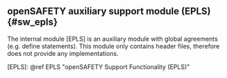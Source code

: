 openSAFETY auxiliary support module (EPLS)  {#sw_epls}
------------------------------------------

The internal module [EPLS] is an auxiliary module with global agreements (e.g. define statements). This module only contains header files, therefore does not provide any implementations.

[EPLS]: @ref EPLS "openSAFETY Support Functionality (EPLS)"
